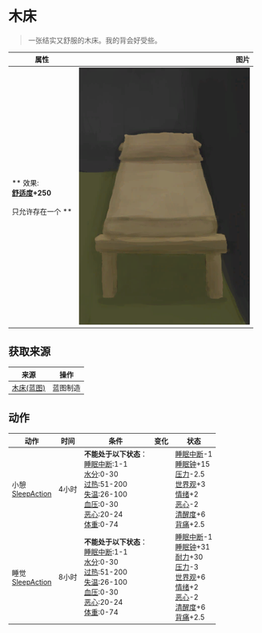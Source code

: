 # 木床  
> 一张结实又舒服的木床。我的背会好受些。  
  
  属性  |   图片   
 ----  |  ----:   
 ** 效果: **<br>[舒适度](Comfort.md)+250<br><br>** 只允许存在一个 **  |  ![](Sprite/Bed.png)   
  
## 获取来源  
来源  |  操作  
----  |  ----  
[木床(蓝图)](Bp_BedWooden.md)  |  蓝图制造  
## 动作  
动作  |  时间  |  条件  |  变化  |  状态  
----  |  ----  |  ----  |  ----  |  ----  
小憩<br>[SleepAction](SleepAction.md)  |  4小时  |  **不能处于以下状态**：<br>[睡眠中断](SleepInterrupt.md):1-1<br>[水分](Hydration.md):0-30<br>[过热](Hyperthermia.md):51-200<br>[失温](Hypothermia.md):26-100<br>[血压](Blood.md):0-30<br>[恶心](Nausea.md):20-24<br>[体重](Weight.md):0-74  |    |  [睡眠中断](SleepInterrupt.md)-1<br>[睡眠钟](SleepClock.md)+15<br>[压力](Stress.md)-2.5<br>[世界观](Structure.md)+3<br>[情绪](Morale.md)+2<br>[恶心](Nausea.md)-2<br>[清醒度](Wakefulness.md)+6<br>[背痛](BackPain.md)+2.5  
睡觉<br>[SleepAction](SleepAction.md)  |  8小时  |  **不能处于以下状态**：<br>[睡眠中断](SleepInterrupt.md):1-1<br>[水分](Hydration.md):0-30<br>[过热](Hyperthermia.md):51-200<br>[失温](Hypothermia.md):26-100<br>[血压](Blood.md):0-30<br>[恶心](Nausea.md):20-24<br>[体重](Weight.md):0-74  |    |  [睡眠中断](SleepInterrupt.md)-1<br>[睡眠钟](SleepClock.md)+31<br>[耐力](Stamina.md)+30<br>[压力](Stress.md)-3<br>[世界观](Structure.md)+6<br>[情绪](Morale.md)+2<br>[恶心](Nausea.md)-2<br>[清醒度](Wakefulness.md)+6<br>[背痛](BackPain.md)+2.5  
